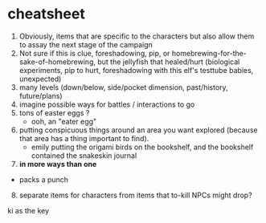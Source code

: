 # cheatsheet

1. Obviously, items that are specific to the characters but also allow them to assay the next stage of the campaign
2. Not sure if this is clue, foreshadowing, pip, or homebrewing-for-the-sake-of-homebrewing, but the jellyfish that healed/hurt (biological experiments, pip to hurt, foreshadowing with this elf's testtube babies, unexpected)
3. many levels (down/below, side/pocket dimension, past/history, future/plans)
4. imagine possible ways for battles / interactions to go
5. tons of easter eggs ? 
	- ooh, an "eater egg"
6. putting conspicuous things around an area you want explored (because that area has a thing important to find).
	- emily putting the origami birds on the bookshelf, and the bookshelf contained the snakeskin journal
7. __in more ways than one__
- packs a punch
8. separate items for characters from items that to-kill NPCs might drop?

ki as the key